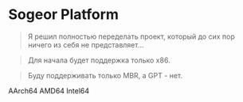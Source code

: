 Sogeor Platform
===============

> Я решил полностью переделать проект, который до сих пор ничего из себя не представляет...

> Для начала будет поддержка только x86.

> Буду поддерживать только MBR, а GPT - нет.

AArch64
AMD64
Intel64
